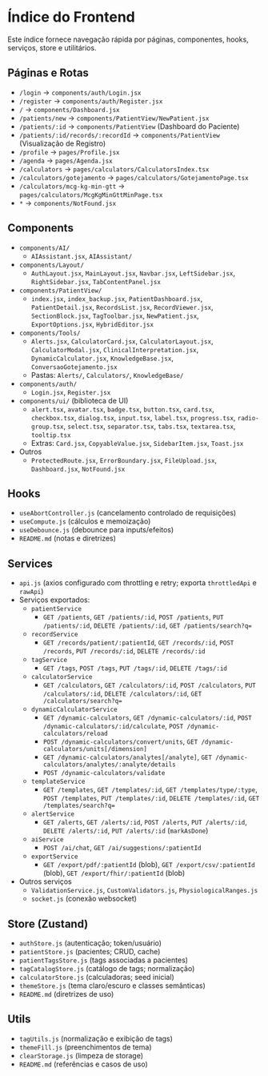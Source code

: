 # Índice do Frontend

Este índice fornece navegação rápida por páginas, componentes, hooks, serviços, store e utilitários.

## Páginas e Rotas
- `/login` → `components/auth/Login.jsx`
- `/register` → `components/auth/Register.jsx`
- `/` → `components/Dashboard.jsx`
- `/patients/new` → `components/PatientView/NewPatient.jsx`
- `/patients/:id` → `components/PatientView` (Dashboard do Paciente)
- `/patients/:id/records/:recordId` → `components/PatientView` (Visualização de Registro)
- `/profile` → `pages/Profile.jsx`
- `/agenda` → `pages/Agenda.jsx`
- `/calculators` → `pages/calculators/CalculatorsIndex.tsx`
- `/calculators/gotejamento` → `pages/calculators/GotejamentoPage.tsx`
- `/calculators/mcg-kg-min-gtt` → `pages/calculators/McgKgMinGttMinPage.tsx`
- `*` → `components/NotFound.jsx`

## Components
- `components/AI/`
  - `AIAssistant.jsx`, `AIAssistant/`
- `components/Layout/`
  - `AuthLayout.jsx`, `MainLayout.jsx`, `Navbar.jsx`, `LeftSidebar.jsx`, `RightSidebar.jsx`, `TabContentPanel.jsx`
- `components/PatientView/`
  - `index.jsx`, `index_backup.jsx`, `PatientDashboard.jsx`, `PatientDetail.jsx`, `RecordsList.jsx`, `RecordViewer.jsx`, `SectionBlock.jsx`, `TagToolbar.jsx`, `NewPatient.jsx`, `ExportOptions.jsx`, `HybridEditor.jsx`
- `components/Tools/`
  - `Alerts.jsx`, `CalculatorCard.jsx`, `CalculatorLayout.jsx`, `CalculatorModal.jsx`, `ClinicalInterpretation.jsx`, `DynamicCalculator.jsx`, `KnowledgeBase.jsx`, `ConversaoGotejamento.jsx`
  - Pastas: `Alerts/`, `Calculators/`, `KnowledgeBase/`
- `components/auth/`
  - `Login.jsx`, `Register.jsx`
- `components/ui/` (biblioteca de UI)
  - `alert.tsx`, `avatar.tsx`, `badge.tsx`, `button.tsx`, `card.tsx`, `checkbox.tsx`, `dialog.tsx`, `input.tsx`, `label.tsx`, `progress.tsx`, `radio-group.tsx`, `select.tsx`, `separator.tsx`, `tabs.tsx`, `textarea.tsx`, `tooltip.tsx`
  - Extras: `Card.jsx`, `CopyableValue.jsx`, `SidebarItem.jsx`, `Toast.jsx`
- Outros
  - `ProtectedRoute.jsx`, `ErrorBoundary.jsx`, `FileUpload.jsx`, `Dashboard.jsx`, `NotFound.jsx`

## Hooks
- `useAbortController.js` (cancelamento controlado de requisições)
- `useCompute.js` (cálculos e memoização)
- `useDebounce.js` (debounce para inputs/efeitos)
- `README.md` (notas e diretrizes)

## Services
- `api.js` (axios configurado com throttling e retry; exporta `throttledApi` e `rawApi`)
- Serviços exportados:
  - `patientService`
    - `GET /patients`, `GET /patients/:id`, `POST /patients`, `PUT /patients/:id`, `DELETE /patients/:id`, `GET /patients/search?q=`
  - `recordService`
    - `GET /records/patient/:patientId`, `GET /records/:id`, `POST /records`, `PUT /records/:id`, `DELETE /records/:id`
  - `tagService`
    - `GET /tags`, `POST /tags`, `PUT /tags/:id`, `DELETE /tags/:id`
  - `calculatorService`
    - `GET /calculators`, `GET /calculators/:id`, `POST /calculators`, `PUT /calculators/:id`, `DELETE /calculators/:id`, `GET /calculators/search?q=`
  - `dynamicCalculatorService`
    - `GET /dynamic-calculators`, `GET /dynamic-calculators/:id`, `POST /dynamic-calculators/:id/calculate`, `POST /dynamic-calculators/reload`
    - `POST /dynamic-calculators/convert/units`, `GET /dynamic-calculators/units[/dimension]`
    - `GET /dynamic-calculators/analytes[/analyte]`, `GET /dynamic-calculators/analytes/:analyte/details`
    - `POST /dynamic-calculators/validate`
  - `templateService`
    - `GET /templates`, `GET /templates/:id`, `GET /templates/type/:type`, `POST /templates`, `PUT /templates/:id`, `DELETE /templates/:id`, `GET /templates/search?q=`
  - `alertService`
    - `GET /alerts`, `GET /alerts/:id`, `POST /alerts`, `PUT /alerts/:id`, `DELETE /alerts/:id`, `PUT /alerts/:id` (`markAsDone`)
  - `aiService`
    - `POST /ai/chat`, `GET /ai/suggestions/:patientId`
  - `exportService`
    - `GET /export/pdf/:patientId` (blob), `GET /export/csv/:patientId` (blob), `GET /export/fhir/:patientId` (blob)
- Outros serviços
  - `ValidationService.js`, `CustomValidators.js`, `PhysiologicalRanges.js`
  - `socket.js` (conexão websocket)

## Store (Zustand)
- `authStore.js` (autenticação; token/usuário)
- `patientStore.js` (pacientes; CRUD, cache)
- `patientTagsStore.js` (tags associadas a pacientes)
- `tagCatalogStore.js` (catálogo de tags; normalização)
- `calculatorStore.js` (calculadoras; seed inicial)
- `themeStore.js` (tema claro/escuro e classes semânticas)
- `README.md` (diretrizes de uso)

## Utils
- `tagUtils.js` (normalização e exibição de tags)
- `themeFill.js` (preenchimentos de tema)
- `clearStorage.js` (limpeza de storage)
- `README.md` (referências e casos de uso)